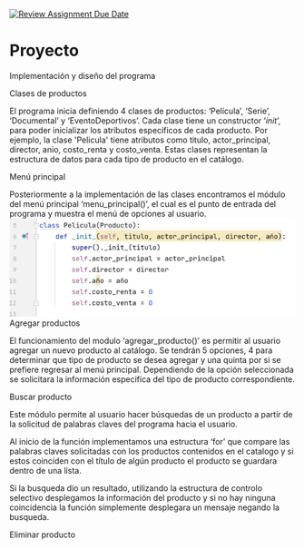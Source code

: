 [![Review Assignment Due Date](https://classroom.github.com/assets/deadline-readme-button-24ddc0f5d75046c5622901739e7c5dd533143b0c8e959d652212380cedb1ea36.svg)](https://classroom.github.com/a/LCXMIOgt)
# Proyecto
Implementación y diseño del programa


Clases de productos

El programa inicia definiendo 4 clases de productos: ‘Película’, ‘Serie’, ‘Documental’ y ‘EventoDeportivos’. Cada clase tiene un constructor ‘_init_’, para poder inicializar los atributos específicos de cada producto. Por ejemplo, la clase 'Pelicula' tiene atributos como titulo, actor_principal, director, anio, costo_renta y costo_venta. Estas clases representan la estructura de datos para cada tipo de producto en el catálogo.

Menú principal

Posteriormente a la implementación de las clases encontramos el módulo del menú principal ‘menu_principal()’, el cual es el punto de entrada del programa y muestra el menú de opciones al usuario. 
![](https://github.com/agn-pe-23i/proyecto-los-mas-pythones/blob/main/Imagen1.png)
Agregar productos

El funcionamiento del modulo ‘agregar_producto()’ es permitir al usuario agregar un nuevo producto al catálogo. Se tendrán 5 opciones, 4 para determinar que tipo de producto se desea agregar y una quinta por si se prefiere regresar al menú principal. Dependiendo de la opción seleccionada se solicitara la información especifica del tipo de producto correspondiente. 

Buscar producto

Este módulo permite al usuario hacer búsquedas de un producto a partir de la solicitud de palabras claves del programa hacia el usuario. 

Al inicio de la función implementamos una estructura ‘for’ que compare las palabras claves solicitadas con los productos contenidos en el catalogo y si estos coinciden con el título de algún producto el producto se guardara dentro de una lista. 

Si la busqueda dio un resultado, utilizando la estructura de controlo selectivo desplegamos la información del producto y si no hay ninguna coincidencia la función simplemente desplegara un mensaje negando la busqueda. 

Eliminar producto



